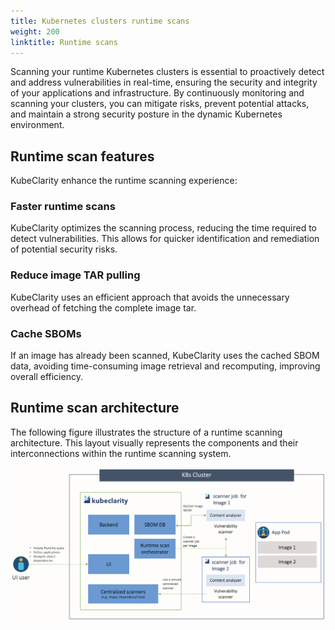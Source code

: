 ```yaml
---
title: Kubernetes clusters runtime scans
weight: 200
linktitle: Runtime scans
---
```


Scanning your runtime Kubernetes clusters is essential to proactively detect and address vulnerabilities in real-time, ensuring the security and integrity of your applications and infrastructure. By continuously monitoring and scanning your clusters, you can mitigate risks, prevent potential attacks, and maintain a strong security posture in the dynamic Kubernetes environment.

## Runtime scan features

KubeClarity enhance the runtime scanning experience:

### Faster runtime scans

KubeClarity optimizes the scanning process, reducing the time required to detect vulnerabilities. This allows for quicker identification and remediation of potential security risks.

### Reduce image TAR pulling

KubeClarity uses an efficient approach that avoids the unnecessary overhead of fetching the complete image tar.

### Cache SBOMs

If an image has already been scanned, KubeClarity uses the cached SBOM data, avoiding time-consuming image retrieval and recomputing, improving overall efficiency.

## Runtime scan architecture

The following figure illustrates the structure of a runtime scanning architecture. This layout visually represents the components and their interconnections within the runtime scanning system.

![KubeClarity Runtime Scan Architecture](runtime-scan-architecture.png)
